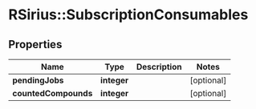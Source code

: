 # RSirius::SubscriptionConsumables


## Properties
Name | Type | Description | Notes
------------ | ------------- | ------------- | -------------
**pendingJobs** | **integer** |  | [optional] 
**countedCompounds** | **integer** |  | [optional] 


